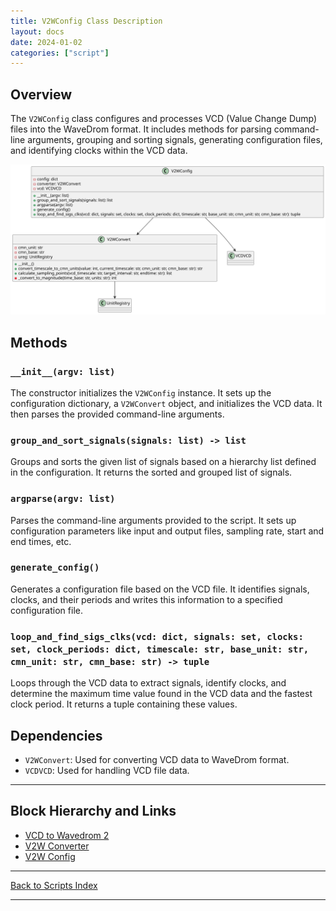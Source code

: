 ```yaml
---
title: V2WConfig Class Description
layout: docs
date: 2024-01-02
categories: ["script"]
---
```


## Overview

The `V2WConfig` class configures and processes VCD (Value Change Dump) files into the WaveDrom format. It includes methods for parsing command-line arguments, grouping and sorting signals, generating configuration files, and identifying clocks within the VCD data.

![VCD to Wavedrom 2, Config](../../images_scripts_uml/V2WConfig.svg)

## Methods

### `__init__(argv: list)`

The constructor initializes the `V2WConfig` instance. It sets up the configuration dictionary, a `V2WConvert` object, and initializes the VCD data. It then parses the provided command-line arguments.

### `group_and_sort_signals(signals: list) -> list`

Groups and sorts the given list of signals based on a hierarchy list defined in the configuration. It returns the sorted and grouped list of signals.

### `argparse(argv: list)`

Parses the command-line arguments provided to the script. It sets up configuration parameters like input and output files, sampling rate, start and end times, etc.

### `generate_config()`

Generates a configuration file based on the VCD file. It identifies signals, clocks, and their periods and writes this information to a specified configuration file.

### `loop_and_find_sigs_clks(vcd: dict, signals: set, clocks: set, clock_periods: dict, timescale: str, base_unit: str, cmn_unit: str, cmn_base: str) -> tuple`

Loops through the VCD data to extract signals, identify clocks, and determine the maximum time value found in the VCD data and the fastest clock period. It returns a tuple containing these values.

## Dependencies

- `V2WConvert`: Used for converting VCD data to WaveDrom format.
- `VCDVCD`: Used for handling VCD file data.

---

## Block Hierarchy and Links

- [VCD to Wavedrom 2](vcd2wavedrom2)
- [V2W Converter](v2wconvert)
- [V2W Config](v2wconfig)

---

[Back to Scripts Index](index)

---
